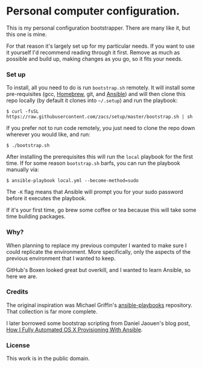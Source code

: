 # Personal computer configuration.

This is my personal configuration bootstrapper. There are many like it, but
this one is mine.

For that reason it's largely set up for my particular needs. If you want
to use it yourself I'd recommend reading through it first. Remove as
much as possible and build up, making changes as you go, so it fits your
needs.

### Set up

To install, all you need to do is run `bootstrap.sh` remotely. It will install some pre-requisites (gcc,
[Homebrew](http://brew.sh/), git, and [Ansible](http://docs.ansible.com/)) and will then clone this repo locally (by default it clones into `~/.setup`) and run the playbook:

    $ curl -fsSL https://raw.githubusercontent.com/zacs/setup/master/bootstrap.sh | sh

If you prefer not to run code remotely, you just need to clone the repo down wherever you would like, and run:

    $ ./bootstrap.sh

After installing the prerequisites this will run the `local` playbook
for the first time. If for some reason `bootstrap.sh` barfs, you can run the playbook manually via:

    $ ansible-playbook local.yml --become-method=sudo

The `-K` flag means that Ansible will prompt you for your sudo password
before it executes the playbook.

If it's your first time, go brew some coffee or tea because this will
take some time building packages.

### Why?

When planning to replace my previous computer I wanted to make sure I
could replicate the environment. More specifically, only the aspects of
the previous environment that I wanted to keep.

GitHub's Boxen looked great but overkill, and I wanted to learn Ansible,
so here we are.

### Credits

The original inspiration was Michael Griffin's
[ansible-playbooks](https://github.com/MWGriffin/ansible-playbooks)
repository. That collection is far more complete.

I later borrowed some bootstrap scripting from Daniel Jaouen's
blog post, [How I Fully Automated OS X Provisioning With
Ansible](http://il.luminat.us/blog/2014/04/19/how-i-fully-automated-os-x-with-ansible/).

### License

This work is in the public domain.
